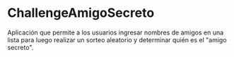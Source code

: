 # ChallengeAmigoSecreto
Aplicación que permite a los usuarios ingresar nombres de amigos en una lista para luego realizar un sorteo aleatorio y determinar quién es el "amigo secreto".
